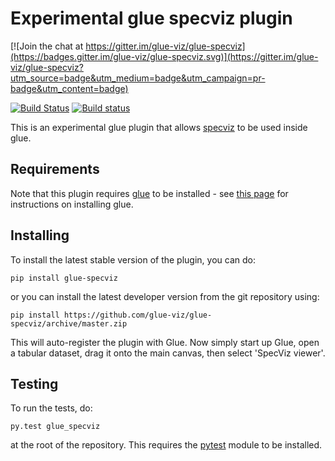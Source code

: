 Experimental glue specviz plugin
================================

[![Join the chat at https://gitter.im/glue-viz/glue-specviz](https://badges.gitter.im/glue-viz/glue-specviz.svg)](https://gitter.im/glue-viz/glue-specviz?utm_source=badge&utm_medium=badge&utm_campaign=pr-badge&utm_content=badge)

[![Build Status](https://travis-ci.org/glue-viz/glue-wwt.svg)](https://travis-ci.org/glue-viz/glue-wwt?branch=master)
[![Build status](https://ci.appveyor.com/api/projects/status/1gov2vtuesjnij69/branch/master?svg=true)](https://ci.appveyor.com/project/astrofrog/glue-wwt/branch/master)

This is an experimental glue plugin that allows
[specviz](https://github.com/spacetelescope/specviz) to be used inside glue.

Requirements
------------

Note that this plugin requires [glue](http://glueviz.org/) to be installed -
see [this page](http://glueviz.org/en/latest/installation.html) for
instructions on installing glue.

Installing
----------

To install the latest stable version of the plugin, you can do:

    pip install glue-specviz
    
or you can install the latest developer version from the git repository using:

    pip install https://github.com/glue-viz/glue-specviz/archive/master.zip

This will auto-register the plugin with Glue. Now simply start up Glue, open a
tabular dataset, drag it onto the main canvas, then select 'SpecViz viewer'.

Testing
-------

To run the tests, do:

    py.test glue_specviz

at the root of the repository. This requires the [pytest](http://pytest.org)
module to be installed.
